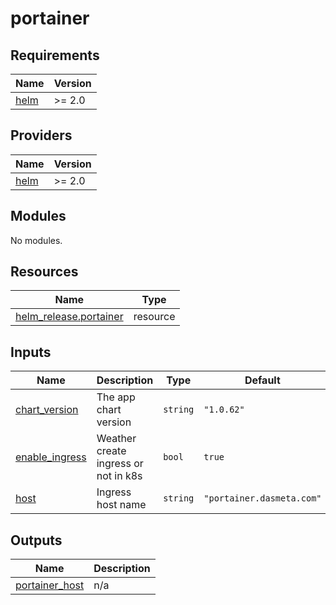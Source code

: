 # portainer

<!-- BEGINNING OF PRE-COMMIT-TERRAFORM DOCS HOOK -->
## Requirements

| Name | Version |
|------|---------|
| <a name="requirement_helm"></a> [helm](#requirement\_helm) | >= 2.0 |

## Providers

| Name | Version |
|------|---------|
| <a name="provider_helm"></a> [helm](#provider\_helm) | >= 2.0 |

## Modules

No modules.

## Resources

| Name | Type |
|------|------|
| [helm_release.portainer](https://registry.terraform.io/providers/hashicorp/helm/latest/docs/resources/release) | resource |

## Inputs

| Name | Description | Type | Default | Required |
|------|-------------|------|---------|:--------:|
| <a name="input_chart_version"></a> [chart\_version](#input\_chart\_version) | The app chart version | `string` | `"1.0.62"` | no |
| <a name="input_enable_ingress"></a> [enable\_ingress](#input\_enable\_ingress) | Weather create ingress or not in k8s | `bool` | `true` | no |
| <a name="input_host"></a> [host](#input\_host) | Ingress host name | `string` | `"portainer.dasmeta.com"` | no |

## Outputs

| Name | Description |
|------|-------------|
| <a name="output_portainer_host"></a> [portainer\_host](#output\_portainer\_host) | n/a |
<!-- END OF PRE-COMMIT-TERRAFORM DOCS HOOK -->
